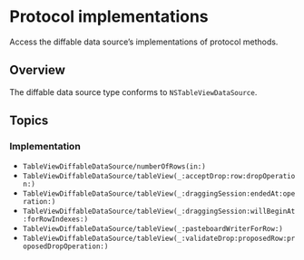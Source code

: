 # Protocol implementations

Access the diffable data source’s implementations of protocol methods.

## Overview

The diffable data source type conforms to `NSTableViewDataSource`.

## Topics

### Implementation

- ``TableViewDiffableDataSource/numberOfRows(in:)``
- ``TableViewDiffableDataSource/tableView(_:acceptDrop:row:dropOperation:)``
- ``TableViewDiffableDataSource/tableView(_:draggingSession:endedAt:operation:)``
- ``TableViewDiffableDataSource/tableView(_:draggingSession:willBeginAt:forRowIndexes:)``
- ``TableViewDiffableDataSource/tableView(_:pasteboardWriterForRow:)``
- ``TableViewDiffableDataSource/tableView(_:validateDrop:proposedRow:proposedDropOperation:)``
